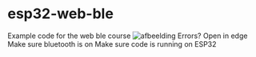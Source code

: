 # esp32-web-ble
Example code for the web ble course
![afbeelding](https://github.com/user-attachments/assets/3df5610b-757d-4a07-bfcf-366bea4dc18d)
Errors?
Open in edge
Make sure bluetooth is on
Make sure code is running on ESP32
